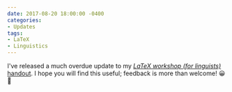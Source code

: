 ```yaml
---
date: 2017-08-20 18:00:00 -0400
categories:
- Updates
tags:
- LaTeX
- Linguistics
---
```


I've released a much overdue update to my <a href="https://bit.ly/latex-workshop"><em>LaTeX workshop (for linguists)</em> handout</a>. I hope you will find this useful; feedback is more than welcome! 😀🎉

<!-- more -->
